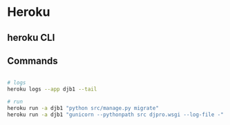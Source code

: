 # Heroku

## heroku CLI

## Commands

```sh

# logs
heroku logs --app djb1 --tail

# run
heroku run -a djb1 "python src/manage.py migrate"
heroku run -a djb1 "gunicorn --pythonpath src djpro.wsgi --log-file -"
```


